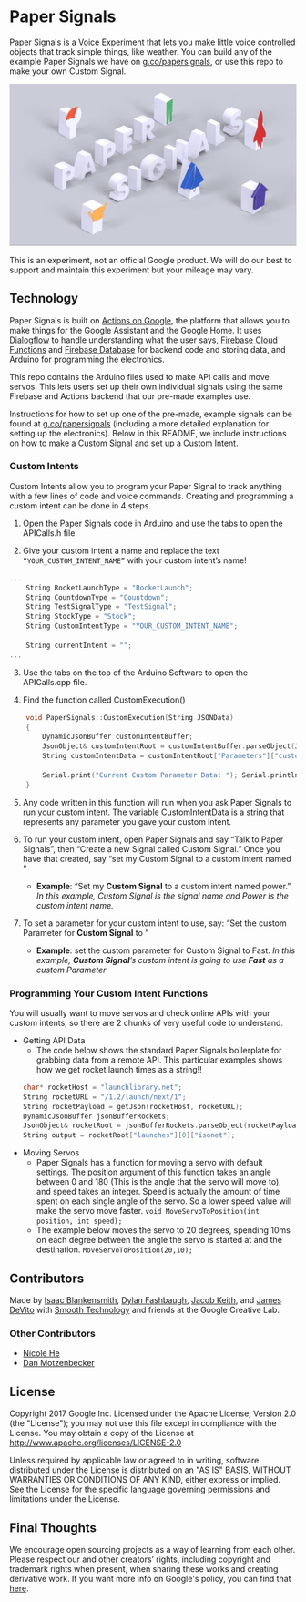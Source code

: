 # Paper Signals
Paper Signals is a [Voice Experiment](https://experiments.withgoogle.com/voice) that lets you make little voice controlled objects that track simple things, like weather. You can build any of the example Paper Signals we have on [g.co/papersignals](https://papersignals.withgoogle.com/#), or use this repo to make your own Custom Signal.

![PaperSignals](./images/logo.jpg)

This is an experiment, not an official Google product. We will do our best to support and maintain this experiment but your mileage may vary.

## Technology
Paper Signals is built on [Actions on Google](https://developers.google.com/actions/), the platform that allows you to make things for the Google Assistant and the Google Home. It uses [Dialogflow](https://dialogflow.com/) to handle understanding what the user says, [Firebase Cloud Functions](https://firebase.google.com/docs/functions/) and [Firebase Database](https://firebase.google.com/docs/database/) for backend code and storing data, and Arduino for programming the electronics.

This repo contains the Arduino files used to make API calls and move servos. This lets users set up their own individual signals using the same Firebase and Actions backend that our pre-made examples use.

Instructions for how to set up one of the pre-made, example signals can be found at [g.co/papersignals](https://papersignals.withgoogle.com/#) (including a more detailed explanation for setting up the electronics). Below in this README, we include instructions on how to make a Custom Signal and set up a Custom Intent.

### Custom Intents
Custom Intents allow you to program your Paper Signal to track anything with a few lines of code and voice commands. Creating and programming a custom intent can be done in 4 steps.

1. Open the Paper Signals code in Arduino and use the tabs to open the APICalls.h file.

2. Give your custom intent a name and replace the text `“YOUR_CUSTOM_INTENT_NAME”` with your custom intent’s name!
```cpp
...
	String RocketLaunchType = "RocketLaunch";
	String CountdownType = "Countdown";
	String TestSignalType = "TestSignal";
	String StockType = "Stock";
	String CustomIntentType = "YOUR_CUSTOM_INTENT_NAME";

	String currentIntent = "";
...
```

3. Use the tabs on the top of the Arduino Software to open the APICalls.cpp file.

4. Find the function called CustomExecution()

```cpp
	void PaperSignals::CustomExecution(String JSONData)
	{
		DynamicJsonBuffer customIntentBuffer;
		JsonObject& customIntentRoot = customIntentBuffer.parseObject(JSONData);
		String customIntentData = customIntentRoot["Parameters"]["customParameter"];

		Serial.print("Current Custom Parameter Data: "); Serial.println(customIntentData);
	}

```

5. Any code written in this function will run when you ask Paper Signals to run your custom intent. The variable CustomIntentData is a string that represents any parameter you gave your custom intent.

6. To run your custom intent, open Paper Signals and say “Talk to Paper Signals”, then “Create a new Signal called Custom Signal.” Once you have that created, say “set my Custom Signal to a custom intent named __<CUSTOM INTENT NAME>__”

	* __Example__: “Set my __Custom Signal__ to a custom intent named power.”
	*In this example, Custom Signal is the signal name and Power is the custom
intent name.*

7. To set a parameter for your custom intent to use, say: “Set the custom Parameter for __Custom Signal__ to __<CUSTOM PARAMETER>__”

	* __Example__: set the custom parameter for Custom Signal to Fast.
	*In this example, __Custom Signal__’s custom intent is going to use __Fast__ as a custom Parameter*

### Programming Your Custom Intent Functions
You will usually want to move servos and check online APIs with your custom intents, so there are 2 chunks of very useful code to understand.

* Getting API Data
	* The code below shows the standard Paper Signals boilerplate for grabbing data from a remote API. This particular examples shows how we get rocket launch times as a string!!
	```cpp
	char* rocketHost = "launchlibrary.net";
	String rocketURL = "/1.2/launch/next/1";
	String rocketPayload = getJson(rocketHost, rocketURL);
	DynamicJsonBuffer jsonBufferRockets;
	JsonObject& rocketRoot = jsonBufferRockets.parseObject(rocketPayload);
	String output = rocketRoot["launches"][0]["isonet"];
	```
* Moving Servos
	* Paper Signals has a function for moving a servo with default settings. The position argument of this function takes an angle between 0 and 180 (This is the angle that the servo will move to), and speed takes an integer. Speed is actually the amount of time spent on each single angle of the servo. So a lower speed value will make the servo move faster. `void MoveServoToPosition(int position, int speed);`
	* The example below moves the servo to 20 degrees, spending 10ms on each degree between the angle the servo is started at and the destination. `MoveServoToPosition(20,10);`

## Contributors
Made by [Isaac Blankensmith](http://www.isaacblankensmith.com/), [Dylan Fashbaugh](https://github.com/dfashbaugh), [Jacob Keith](https://github.com/KacobJeith), and [James DeVito](https://github.com/jmzjmzjmz) with [Smooth Technology](https://smooth.technology) and friends at the Google Creative Lab.

### Other Contributors
* [Nicole He](https://github.com/nicolehe)
* [Dan Motzenbecker](https://github.com/dmotz)

## License
Copyright 2017 Google Inc.
Licensed under the Apache License, Version 2.0 (the "License"); you may not use this file except in compliance with the License. You may obtain a copy of the License at
http://www.apache.org/licenses/LICENSE-2.0


Unless required by applicable law or agreed to in writing, software distributed under the License is distributed on an "AS IS" BASIS, WITHOUT WARRANTIES OR CONDITIONS OF ANY KIND, either express or implied. See the License for the specific language governing permissions and limitations under the License.

## Final Thoughts
We encourage open sourcing projects as a way of learning from each other. Please respect our and other creators’ rights, including copyright and trademark rights when present, when sharing these works and creating derivative work.
If you want more info on Google's policy, you can find that [here](https://www.google.com/policies/).
